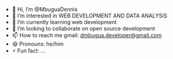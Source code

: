 - 👋 Hi, I’m @MbuguaDennis
- 👀 I’m interested in  WEB DEVELOPMENT AND DATA ANALYSIS
- 🌱 I’m currently learning  web development
- 💞️ I’m looking to collaborate on open source development
- 📫 How to reach me  gmail: dmbugua.developer@gmail.com
- 😄 Pronouns: he/him
- ⚡ Fun fact: ...

<!---
MbuguaDennis/MbuguaDennis is a ✨ special ✨ repository because its `README.md` (this file) appears on your GitHub profile.
You can click the Preview link to take a look at your changes.
--->

